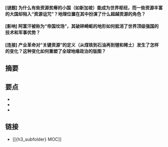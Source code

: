#### [谜题] 为什么有些资源贫瘠的小国（如新加坡）能成为世界枢纽，而一些资源丰富的大国却陷入“资源诅咒”？地理位置在其中扮演了什么超越资源的角色？


#### [影响] 阿富汗被称为“帝国坟场”，其破碎崎岖的地形如何抵消了世界顶级强国的技术和军事优势？


#### [连接] 产业革命对“关键资源”的定义（从煤铁到石油再到锂和稀土）发生了怎样的变化？这种变化如何重塑了全球地缘政治的版图？


## 摘要


## 要点

- 
- 
- 

## 链接

- [[{h3_subfolder} MOC]]
